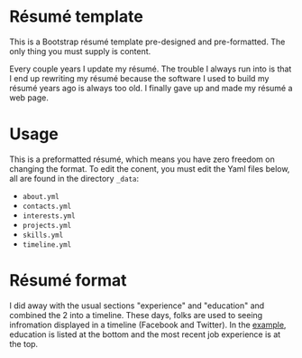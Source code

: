 # Résumé template
This is a Bootstrap résumé template pre-designed and pre-formatted. The only thing you must supply is content.

Every couple years I update my résumé. The trouble I always run into is that I end up rewriting my résumé because the software I used to build my résumé years ago is always too old. I finally gave up and made my résumé a web page.

# Usage
This is a preformatted résumé, which means you have zero freedom on changing the format. To edit the conent, you must edit the Yaml files below, all are found in the directory `_data`:
- `about.yml`
- `contacts.yml`
- `interests.yml`
- `projects.yml`
- `skills.yml`
- `timeline.yml`

# Résumé format
I did away with the usual sections "experience" and "education" and combined the 2 into a timeline. These days, folks are used to seeing infromation displayed in a timeline (Facebook and Twitter). In the [example][demo], education is listed at the bottom and the most recent job experience is at the top.

[demo]: http://yoscruizer.github.io/resume/
